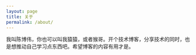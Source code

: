 ```yaml
---
layout: page
title: 关于
permalink: /about/
---
```


我叫陈博伟，你也可以叫我猿猿，或者猴哥。开个技术博客，分享技术的同时，也是想推动自己学习点东西吧。希望博客的内容有用才是。